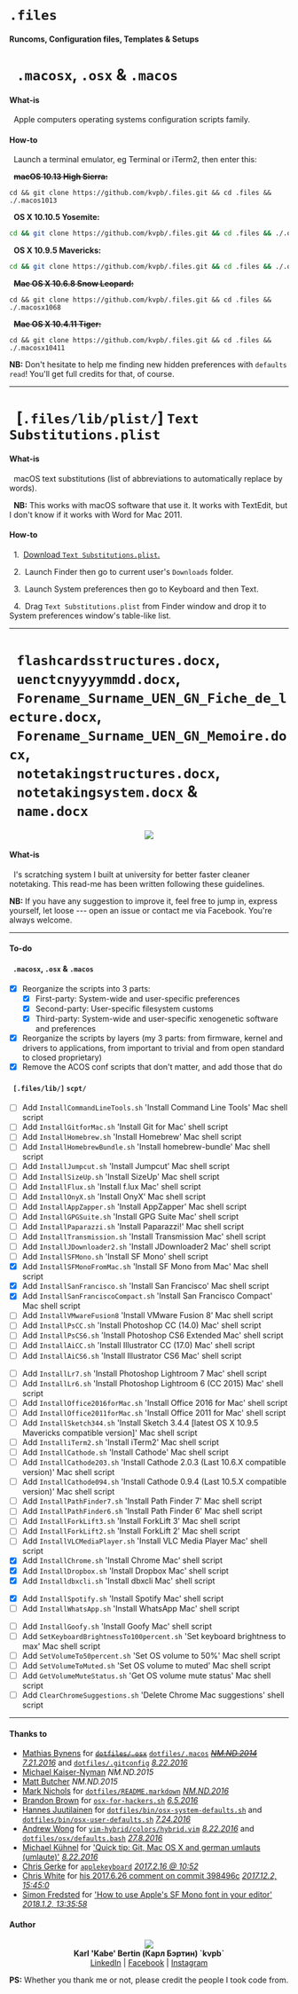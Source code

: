 # `.files`
#### Runcoms, Configuration files, Templates & Setups

# &nbsp;&nbsp;`.macosx`, `.osx` & `.macos`

#### What-is

&nbsp;&nbsp;Apple computers operating systems configuration scripts family.

#### How-to

&nbsp;&nbsp;Launch a terminal emulator, eg Terminal or iTerm2, then enter this:

&nbsp;&nbsp;~~**macOS 10.13 High Sierra:**~~

```
cd && git clone https://github.com/kvpb/.files.git && cd .files && ./.macos1013
```

&nbsp;&nbsp;**OS X 10.10.5 Yosemite:**

```sh
cd && git clone https://github.com/kvpb/.files.git && cd .files && ./.osx10105
```

&nbsp;&nbsp;**OS X 10.9.5 Mavericks:**

```sh
cd && git clone https://github.com/kvpb/.files.git && cd .files && ./.osx1095
```

&nbsp;&nbsp;~~**Mac OS X 10.6.8 Snow Leopard:**~~

```
cd && git clone https://github.com/kvpb/.files.git && cd .files && ./.macosx1068
```

&nbsp;&nbsp;~~**Mac OS X 10.4.11 Tiger:**~~

```
cd && git clone https://github.com/kvpb/.files.git && cd .files && ./.macosx10411
```

**NB:** Don't hesitate to help me finding new hidden preferences with `defaults read`! You'll get full credits for that, of course.

- - -

# &nbsp;&nbsp;[`.files/lib/plist/`] `Text Substitutions.plist`

#### What-is

&nbsp;&nbsp;macOS text substitutions (list of abbreviations to automatically replace by words).

&nbsp;&nbsp;**NB:** This works with macOS software that use it. It works with TextEdit, but I don't know if it works with Word for Mac 2011.

#### How-to

&nbsp;&nbsp;1.&nbsp;&nbsp;[Download `Text Substitutions.plist`.](https://rawgit.com/kvpb/.files/master/lib/plist/Text%20Substitutions.plist)

&nbsp;&nbsp;2.&nbsp;&nbsp;Launch Finder then go to current user's `Downloads` folder.

&nbsp;&nbsp;3.&nbsp;&nbsp;Launch System preferences then go to Keyboard and then Text.

&nbsp;&nbsp;4.&nbsp;&nbsp;Drag `Text Substitutions.plist` from Finder window and drop it to System preferences window's table-like list.

- - -

# &nbsp;&nbsp;`flashcardsstructures.docx`,<br>&nbsp;&nbsp;`uenctcnyyyymmdd.docx`,<br>&nbsp;&nbsp;`Forename_Surname_UEN_GN_Fiche_de_lecture.docx`,<br>&nbsp;&nbsp;`Forename_Surname_UEN_GN_Memoire.docx`,<br>&nbsp;&nbsp;`notetakingstructures.docx`,<br>&nbsp;&nbsp;`notetakingsystem.docx` &<br>&nbsp;&nbsp;`name.docx`

<p align='center'><a=href='https://github.com/kvpb/.files/raw/master/notetakingsystem.docx'><img src='https://rawgit.com/kvpb/d09c287b1d3c8e77bb9897db657938d4/raw/9bada103c3850f17e71d9c6029a3f4927eef6232/karlbertinsscratchingsystemfrontcover.svg'></a>

#### What-is

&nbsp;&nbsp;I's scratching system I built at university for better faster cleaner notetaking. This read-me has been written following these guidelines.

**NB:** If you have any suggestion to improve it, feel free to jump in, express yourself, let loose --- open an issue or contact me via Facebook. You're always welcome.

- - -

#### To-do

#### &nbsp;&nbsp;`.macosx`, `.osx` & `.macos`

- [x] Reorganize the scripts into 3 parts:
  - [x] First-party: System-wide and user-specific preferences
  - [x] Second-party: User-specific filesystem customs
  - [x] Third-party: System-wide and user-specific xenogenetic software and preferences
- [x] Reorganize the scripts by layers (my 3 parts: from firmware, kernel and drivers to applications, from important to trivial and from open standard to closed proprietary)
- [x] Remove the ACOS conf scripts that don't matter, and add those that do

#### &nbsp;&nbsp;`[.files/lib/]` `scpt/`

- [ ] Add `InstallCommandLineTools.sh` 'Install Command Line Tools' Mac shell script
- [ ] Add `InstallGitforMac.sh` 'Install Git for Mac' shell script
- [ ] Add `InstallHomebrew.sh` 'Install Homebrew' Mac shell script
- [ ] Add `InstallHomebrewBundle.sh` 'Install homebrew-bundle' Mac shell script
- [ ] Add `InstallJumpcut.sh` 'Install Jumpcut' Mac shell script
- [ ] Add `InstallSizeUp.sh` 'Install SizeUp' Mac shell script
- [ ] Add `InstallFlux.sh` 'Install f.lux Mac' shell script
- [ ] Add `InstallOnyX.sh` 'Install OnyX' Mac shell script
- [ ] Add `InstallAppZapper.sh` 'Install AppZapper' Mac shell script
- [ ] Add `InstallGPGSuite.sh` 'Install GPG Suite Mac' shell script
- [ ] Add `InstallPaparazzi.sh` 'Install Paparazzi!' Mac shell script
- [ ] Add `InstallTransmission.sh` 'Install Transmission Mac' shell script
- [ ] Add `InstallJDownloader2.sh` 'Install JDownloader2 Mac' shell script
- [ ] Add `InstallSFMono.sh` 'Install SF Mono' shell script
- [x] Add `InstallSFMonoFromMac.sh` 'Install SF Mono from Mac' Mac shell script
- [x] Add `InstallSanFrancisco.sh` 'Install San Francisco' Mac shell script
- [x] Add `InstallSanFranciscoCompact.sh` 'Install San Francisco Compact' Mac shell script
- [ ] Add `InstallVMwareFusion8` 'Install VMware Fusion 8' Mac shell script
- [ ] Add `InstallPsCC.sh` 'Install Photoshop CC (14.0) Mac' shell script
- [ ] Add `InstallPsCS6.sh` 'Install Photoshop CS6 Extended Mac' shell script
- [ ] Add `InstallAiCC.sh` 'Install Illustrator CC (17.0) Mac' shell script
- [ ] Add `InstallAiCS6.sh` 'Install Illustrator CS6 Mac' shell script
<!--- [ ] Add `InstallMCCS6.sh` 'Install Master Collection Creative Suite 6 Mac' shell script-->
- [ ] Add `InstallLr7.sh` 'Install Photoshop Lightroom 7 Mac' shell script
- [ ] Add `InstallLr6.sh` 'Install Photoshop Lightroom 6 (CC 2015) Mac' shell script
- [ ] Add `InstallOffice2016forMac.sh` 'Install Office 2016 for Mac' shell script
- [ ] Add `InstallOffice2011forMac.sh` 'Install Office 2011 for Mac' shell script
- [ ] Add `InstallSketch344.sh` 'Install Sketch 3.4.4 [latest OS X 10.9.5 Mavericks compatible version]' Mac shell script
- [ ] Add `InstalliTerm2.sh` 'Install iTerm2' Mac shell script
- [ ] Add `InstallCathode.sh` 'Install Cathode' Mac shell script
- [ ] Add `InstallCathode203.sh` 'Install Cathode 2.0.3 (Last 10.6.X compatible version)' Mac shell script
- [ ] Add `InstallCathode094.sh` 'Install Cathode 0.9.4 (Last 10.5.X compatible version)' Mac shell script
- [ ] Add `InstallPathFinder7.sh` 'Install Path Finder 7' Mac shell script
- [ ] Add `InstallPathFinder6.sh` 'Install Path Finder 6' Mac shell script
- [ ] Add `InstallForkLift3.sh` 'Install ForkLift 3' Mac shell script
- [ ] Add `InstallForkLift2.sh` 'Install ForkLift 2' Mac shell script
- [ ] Add `InstallVLCMediaPlayer.sh` 'Install VLC Media Player Mac' shell script
- [x] Add `InstallChrome.sh` 'Install Chrome Mac' shell script
- [x] Add `InstallDropbox.sh` 'Install Dropbox Mac' shell script
- [x] Add `Installdbxcli.sh` 'Install dbxcli Mac' shell script
<!--- [ ] Add `InstallEvernote.sh` (*Install Evernote Mac*) shell script-->
- [x] Add `InstallSpotify.sh` 'Install Spotify Mac' shell script
- [ ] Add `InstallWhatsApp.sh` 'Install WhatsApp Mac' shell script
<!--- [ ] Add `InstallMessengerforMac.sh` 'Install Messenger for  Mac' shell script-->
- [ ] Add `InstallGoofy.sh` 'Install Goofy Mac' shell script
- [ ] Add `SetKeyboardBrightnessTo100percent.sh` 'Set keyboard brightness to max' Mac shell script
- [ ] Add `SetVolumeTo50percent.sh` 'Set OS volume to 50%' Mac shell script
- [ ] Add `SetVolumeToMuted.sh` 'Set OS volume to muted' Mac shell script
- [ ] Add `GetVolumeMuteStatus.sh` 'Get OS volume mute status' Mac shell script
- [ ] Add `ClearChromeSuggestions.sh` 'Delete Chrome Mac suggestions' shell script

- - -

#### Thanks to

* [Mathias Bynens](https://mathiasbynens.be/) for [~~`dotfiles/.osx`~~](https://raw.githubusercontent.com/mathiasbynens/dotfiles/master/.osx) [`dotfiles/.macos`](https://raw.githubusercontent.com/mathiasbynens/dotfiles/master/.macos) [~~*NM.ND.2014*~~](https://github.com/mathiasbynens/dotfiles/commit/3b4eb3efb692aa4d19a1e2c30c2ed9a65e9c7d8c) [*7.21.2016*](https://github.com/mathiasbynens/dotfiles/commit/47268d92afbec69e3a7243a144a126bbd25bcf2c) and [`dotfiles/.gitconfig`](https://raw.githubusercontent.com/mathiasbynens/dotfiles/master/.gitconfig) *[8.22.2016](https://github.com/mathiasbynens/dotfiles/commit/47268d92afbec69e3a7243a144a126bbd25bcf2c)*
* [Michael Kaiser-Nyman](http://www.epicodus.com/) *NM.ND.2015*
* [Matt Butcher](http://technosophos.com/) *NM.ND.2015*
* [Mark Nichols](http://zanshin.net/) for [`dotfiles/README.markdown`](https://raw.githubusercontent.com/zanshin/dotfiles/master/README.markdown) [*NM.ND.2016*](https://github.com/zanshin/dotfiles/commit/02ec428566e893b765e1c34c31f330bb6531dd51)
* [Brandon Brown](https://brandonb.io/) for [`osx-for-hackers.sh`](https://gist.githubusercontent.com/brandonb927/3195465/raw/f9aa762705e6cf86cc8f3ce74b43a89eecab6f36/osx-for-hackers.sh) [*6.5.2016*](https://gist.github.com/brandonb927/3195465/06fe593551bc778a232584593aa462a1ce635a70)
* [Hannes Juutilainen](https://obsoletesysadmin.wordpress.com/) for [`dotfiles/bin/osx-system-defaults.sh`](https://raw.githubusercontent.com/hjuutilainen/dotfiles/master/bin/osx-system-defaults.sh) and [`dotfiles/bin/osx-user-defaults.sh`](https://raw.githubusercontent.com/hjuutilainen/dotfiles/master/bin/osx-user-defaults.sh) [*7.24.2016*](https://github.com/hjuutilainen/dotfiles/commit/93f33a7a5954fe63c075f43dbda688d941643d9e)
* [Andrew Wong](https://andrewwong.id.au/) for [`vim-hybrid/colors/hybrid.vim`](https://raw.githubusercontent.com/w0ng/vim-hybrid/master/colors/hybrid.vim) [*8.22.2016*](https://github.com/w0ng/vim-hybrid/commit/cc58baabeabc7b83768e25b852bf89c34756bf90) and [`dotfiles/osx/defaults.bash`](https://raw.githubusercontent.com/w0ng/dotfiles/master/osx/defaults.bash) *[27.8.2016](https://github.com/w0ng/dotfiles/commit/98bb99e85ff175d213f2199a788411b20f483b01)*
* [Michael Kühnel](http://michael-kuehnel.de/) for ['Quick tip: Git, Mac OS X and german umlauts (umlaute)'](http://michael-kuehnel.de/git/2014/11/21/git-mac-osx-and-german-umlaute.html) *[8.22.2016](https://github.com/mischah/dotfiles/commit/f2ab1a8bb27a6dc944e2abd991f499e7928aef0d)*
* [Chris Gerke](https://www.linkedin.com/in/chrisgerke) for [`applekeyboard`](https://gist.githubusercontent.com/cgerke/e5500f93cd5edf05084c/raw/18c4513d662ffc636eba56f854b5e3b817c4bf51/applekeyboard) *[2017.2.16 @ 10:52](https://gist.github.com/cgerke/e5500f93cd5edf05084c/18c4513d662ffc636eba56f854b5e3b817c4bf51)*
* [Chris White](https://github.com/christopherdwhite) for [his 2017.6.26 comment on commit 398496c](https://github.com/mathiasbynens/dotfiles/commit/398496c2372d65c0e6770d02b0c5b49c0d636f31#comments) *[2017.12.2, 15:45:0](https://github.com/mathiasbynens/dotfiles/commit/398496c2372d65c0e6770d02b0c5b49c0d636f31#commitcomment-22753491)*
* [Simon Fredsted](https://simonfredsted.com/) for ['How to use Apple's SF Mono font in your editor'](https://simonfredsted.com/1438) *[2018.1.2, 13:35:58](https://web.archive.org/save/https://simonfredsted.com/1438)*

#### Author

<p align='center'><a href='http://kvpb.co/'><img src='https://rawgit.com/kvpb/b9c0737f2941542ae22b2806b66a3c19/raw/9867dde923550a08d05f3fae3a2b02905ea8345c/quickresponsecode.svg'></a><br>
<b>Karl 'Kabe' Bertin (Карл Бэртин) `kvpb`</b><br> <!-- Neither `<span style='font-variant: small-caps;'>Bertin</span>` & `<span style='font-variant: small-caps;'>Бэртин</span>` nor `B<small>ERTIN</small>` & `Б<small>ЭРТИН</small>` work on GitHub. -->
<a href='https://www.linkedin.com/in/karlbertin'>LinkedIn</a> | <a href='https://www.facebook.com/karlbertin'>Facebook</a> | <a href='https://www.instagram.com/karlbertin/'>Instagram</a>

**PS:** Whether you thank me or not, please credit the people I took code from.
